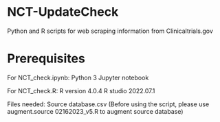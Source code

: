 # NCT-UpdateCheck
 Python and R scripts for web scraping information from Clinicaltrials.gov

# Prerequisites
For NCT_check.ipynb:
				Python 3
    Jupyter notebook

For NCT_check.R:
    R version 4.0.4
    R studio 2022.07.1

Files needed:
    Source database.csv (Before using the script, please use augment.source 02162023_v5.R to augment source database)

